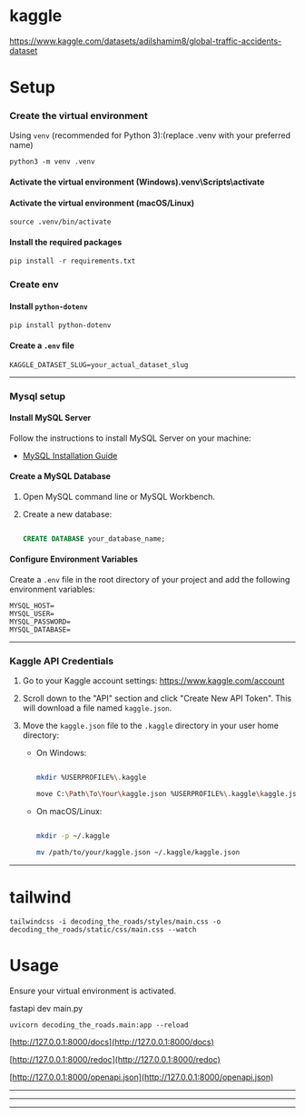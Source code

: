 # kaggle

https://www.kaggle.com/datasets/adilshamim8/global-traffic-accidents-dataset

# Setup

### Create the virtual environment

Using `venv` (recommended for Python 3):(replace .venv with your preferred name)

```
python3 -m venv .venv
```

#### **Activate the virtual environment (Windows)**.venv\Scripts\activate

#### Activate the virtual environment (macOS/Linux)

```
source .venv/bin/activate
```

#### Install the required packages

```python
pip install -r requirements.txt
```

### Create env

#### Install `python-dotenv`

`pip install python-dotenv`

#### Create a `.env` file

`KAGGLE_DATASET_SLUG=your_actual_dataset_slug`

---

### Mysql setup

#### Install MySQL Server

Follow the instructions to install MySQL Server on your machine:

- [MySQL Installation Guide](https://dev.mysql.com/doc/mysql-installation-excerpt/5.7/en/)

#### Create a MySQL Database

1. Open MySQL command line or MySQL Workbench.
2. Create a new database:

   ```sql

   CREATE DATABASE your_database_name;

   ```

#### Configure Environment Variables

Create a `.env` file in the root directory of your project and add the following environment variables:

```env
MYSQL_HOST=
MYSQL_USER=
MYSQL_PASSWORD=
MYSQL_DATABASE=
```

---

### Kaggle API Credentials

1. Go to your Kaggle account settings: https://www.kaggle.com/account
2. Scroll down to the "API" section and click "Create New API Token". This will download a file named `kaggle.json`.
3. Move the `kaggle.json` file to the `.kaggle` directory in your user home directory:

   - On Windows:

     ```sh

     mkdir %USERPROFILE%\.kaggle

     move C:\Path\To\Your\kaggle.json %USERPROFILE%\.kaggle\kaggle.json

     ```
   - On macOS/Linux:

     ```sh

     mkdir -p ~/.kaggle

     mv /path/to/your/kaggle.json ~/.kaggle/kaggle.json

     ```

---

# tailwind

```
tailwindcss -i decoding_the_roads/styles/main.css -o decoding_the_roads/static/css/main.css --watch
```

# Usage

Ensure your virtual environment is activated.

fastapi dev main.py

```
uvicorn decoding_the_roads.main:app --reload 
```

[http://127.0.0.1:8000/docs](http://127.0.0.1:8000/docs)

[http://127.0.0.1:8000/redoc](http://127.0.0.1:8000/redoc)

[http://127.0.0.1:8000/openapi.json](http://127.0.0.1:8000/openapi.json)

---

---

---
